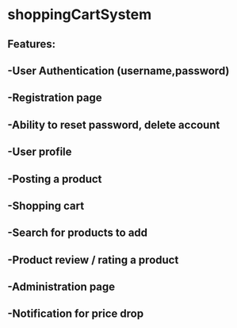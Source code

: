 # shoppingCartSystem

## Features:

## -User Authentication (username,password)
## -Registration page
## -Ability to reset password, delete account
## -User profile
## -Posting a product
## -Shopping cart
## -Search for products to add
## -Product review / rating a product
## -Administration page
## -Notification for price drop
